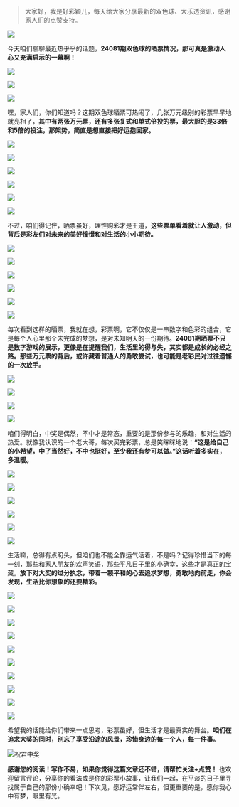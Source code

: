 > 大家好，我是好彩颖儿，每天给大家分享最新的双色球、大乐透资讯，感谢家人们的点赞支持。

![](https://cdn.jsdelivr.net/gh/wangwenjie1314/PicCDN/2024-7-11/1720660897499-image.png)


今天咱们聊聊最近热乎乎的话题，**24081期双色球的晒票情况，那可真是激动人心又充满启示的一幕啊！**


![](https://cdn.jsdelivr.net/gh/wangwenjie1314/PicCDN/2024-7-16/1721100160628-image.png)


![](https://cdn.jsdelivr.net/gh/wangwenjie1314/PicCDN/2024-7-16/1721100176833-image.png)


![](https://cdn.jsdelivr.net/gh/wangwenjie1314/PicCDN/2024-7-16/1721100212532-image.png)


嘿，家人们，你们知道吗？这期双色球晒票可热闹了，几张万元级别的彩票早早地就亮相了，**其中有两张万元票，还有多张复式和单式倍投的票，最大胆的是33倍和5倍的投注，那架势，简直是想直接把好运抱回家。**

![](https://cdn.jsdelivr.net/gh/wangwenjie1314/PicCDN/2024-7-16/1721100405000-image.png)

![](https://cdn.jsdelivr.net/gh/wangwenjie1314/PicCDN/2024-7-16/1721100398748-image.png)


![](https://cdn.jsdelivr.net/gh/wangwenjie1314/PicCDN/2024-7-16/1721100271136-image.png)

![](https://cdn.jsdelivr.net/gh/wangwenjie1314/PicCDN/2024-7-16/1721100261514-image.png)

![](https://cdn.jsdelivr.net/gh/wangwenjie1314/PicCDN/2024-7-16/1721100389742-image.png)

![](https://cdn.jsdelivr.net/gh/wangwenjie1314/PicCDN/2024-7-16/1721100382679-image.png)


不过，咱们得记住，晒票虽好，理性购彩才是王道，**这些票单看着就让人激动，但背后是彩友们对未来的美好憧憬和对生活的小小期待。**


![](https://cdn.jsdelivr.net/gh/wangwenjie1314/PicCDN/2024-7-16/1721100509766-image.png)

![](https://cdn.jsdelivr.net/gh/wangwenjie1314/PicCDN/2024-7-16/1721100448231-image.png)

![](https://cdn.jsdelivr.net/gh/wangwenjie1314/PicCDN/2024-7-16/1721100413626-image.png)

![](https://cdn.jsdelivr.net/gh/wangwenjie1314/PicCDN/2024-7-16/1721100568381-image.png)

![](https://cdn.jsdelivr.net/gh/wangwenjie1314/PicCDN/2024-7-16/1721100562422-image.png)


![](https://cdn.jsdelivr.net/gh/wangwenjie1314/PicCDN/2024-7-16/1721100632600-image.png)



每次看到这样的晒票，我就在想，彩票啊，它不仅仅是一串数字和色彩的组合，它是每个人心里那个未完成的梦想，是对未知明天的一份期待。**24081期晒票不只是数字游戏的展示，更像是在提醒我们，生活里的得与失，其实都是成长的必经之路。那些万元票的背后，或许藏着普通人的勇敢尝试，也可能是老彩民对过往遗憾的一次放手。**


![](https://cdn.jsdelivr.net/gh/wangwenjie1314/PicCDN/2024-7-16/1721100794353-image.png)

![](https://cdn.jsdelivr.net/gh/wangwenjie1314/PicCDN/2024-7-16/1721100725831-image.png)

![](https://cdn.jsdelivr.net/gh/wangwenjie1314/PicCDN/2024-7-16/1721100825396-image.png)

![](https://cdn.jsdelivr.net/gh/wangwenjie1314/PicCDN/2024-7-16/1721100838413-image.png)


咱们得明白，中奖是偶然，不中才是常态，重要的是那份参与的乐趣，和对生活的热爱。就像我认识的一个老大哥，每次买完彩票，总是笑眯眯地说：**“这是给自己的小希望，中了当然好，不中也挺好，至少我还有梦可以做。”这话听着多实在，多温暖。**


![](https://cdn.jsdelivr.net/gh/wangwenjie1314/PicCDN/2024-7-16/1721100882628-image.png)

![](https://cdn.jsdelivr.net/gh/wangwenjie1314/PicCDN/2024-7-16/1721100849638-image.png)


![](https://cdn.jsdelivr.net/gh/wangwenjie1314/PicCDN/2024-7-16/1721101027882-image.png)

![](https://cdn.jsdelivr.net/gh/wangwenjie1314/PicCDN/2024-7-16/1721100988372-image.png)

![](https://cdn.jsdelivr.net/gh/wangwenjie1314/PicCDN/2024-7-16/1721100978019-image.png)

![](https://cdn.jsdelivr.net/gh/wangwenjie1314/PicCDN/2024-7-16/1721100969828-image.png)


生活嘛，总得有点盼头，但咱们也不能全靠运气活着，不是吗？记得珍惜当下的每一刻，那些和家人朋友的欢声笑语，那些平凡日子里的小确幸，这些才是真正的宝藏。**放下对大奖的过分执念，带着一颗平和的心去追求梦想，勇敢地向前走，你会发现，生活比你想象的还要精彩。**


![](https://cdn.jsdelivr.net/gh/wangwenjie1314/PicCDN/2024-7-16/1721101177080-image.png)

![](https://cdn.jsdelivr.net/gh/wangwenjie1314/PicCDN/2024-7-16/1721101165569-image.png)

![](https://cdn.jsdelivr.net/gh/wangwenjie1314/PicCDN/2024-7-16/1721101155048-image.png)

![](https://cdn.jsdelivr.net/gh/wangwenjie1314/PicCDN/2024-7-16/1721101149796-image.png)

![](https://cdn.jsdelivr.net/gh/wangwenjie1314/PicCDN/2024-7-16/1721101131948-image.png)


![](https://cdn.jsdelivr.net/gh/wangwenjie1314/PicCDN/2024-7-16/1721101187935-image.png)

![](https://cdn.jsdelivr.net/gh/wangwenjie1314/PicCDN/2024-7-16/1721101086064-image.png)


![](https://cdn.jsdelivr.net/gh/wangwenjie1314/PicCDN/2024-7-16/1721101122417-image.png)

![](https://cdn.jsdelivr.net/gh/wangwenjie1314/PicCDN/2024-7-16/1721101114412-image.png)


![](https://cdn.jsdelivr.net/gh/wangwenjie1314/PicCDN/2024-7-16/1721101037191-image.png)



希望我的话能给你们带来一点思考，彩票虽好，但生活才是最真实的舞台。**咱们在追求大奖的同时，别忘了享受沿途的风景，珍惜身边的每一个人，每一件事。**


![祝君中奖](https://cdn.jsdelivr.net/gh/wangwenjie1314/PicCDN/2024-7-16/1721101281914-image.png)


**感谢您的阅读！写作不易，如果你觉得这篇文章还不错，请帮忙关注+点赞！** 也欢迎留言评论，分享你的看法或是你的彩票小故事，让我们一起，在平淡的日子里寻找属于自己的那份小确幸吧！下次见，愿好运常伴左右，但更重要的是，愿你我心中有梦，眼里有光。